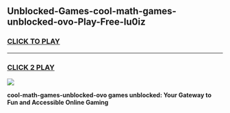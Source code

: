 
## Unblocked-Games-cool-math-games-unblocked-ovo-Play-Free-lu0iz
<h3>
<a href="https://premium76.site?title=cool-math-games-unblocked-ovo&ref=10A">CLICK TO PLAY</a></h3>
<hr>

<h3>
<a href="https://premium76.site?title=cool-math-games-unblocked-ovo&ref=10A">CLICK 2 PLAY</a>
  
</h3>

<a href="https://premium76.site?title=cool-math-games-unblocked-ovo&ref=10A"><img src="https://clearcache.store/games.png"></a>


**cool-math-games-unblocked-ovo games unblocked: Your Gateway to Fun and Accessible Online Gaming**
